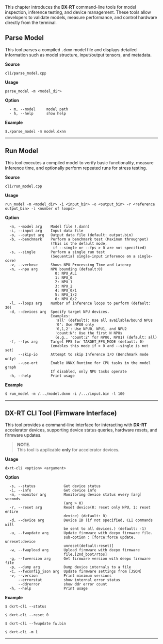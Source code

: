 This chapter introduces the **DX-RT** command-line tools for model inspection, inference testing, and device management. These tools allow developers to validate models, measure performance, and control hardware directly from the terminal.  

## Parse Model

This tool parses a compiled `.dxnn` model file and displays detailed information such as model structure, input/output tensors, and metadata.  

**Source**  
```
cli/parse_model.cpp
```

**Usage**  
```
parse_model -m <model_dir>
```

**Option**  
```
  - m, --model     model path
  - h, --help      show help
```

**Example**  
```
$./parse_model -m model.dxnn
```

---

## Run Model

This tool executes a compiled model to verify basic functionality, measure inference time, and optionally perform repeated runs for stress testing.


**Source**  
```
cli/run_model.cpp
```

**Usage**  
```
run_model -m <model_dir> -i <input_bin> -o <output_bin> -r <reference output_bin> -l <number of loops>
```

**Option**  
```
  -m, --model arg    Model file (.dxnn)
  -i, --input arg    Input data file
  -o, --output arg   Output data file (default: output.bin)
  -b, --benchmark    Perform a benchmark test (Maximum throughput)
                     (This is the default mode,
                      if --single or --fps > 0 are not specified)
  -s, --single       Perform a single run test
                     (Sequential single-input inference on a single-core)
  -v, --verbose      Shows NPU Processing Time and Latency
  -n, --npu arg      NPU bounding (default:0)
                       0: NPU_ALL
                       1: NPU_0
                       2: NPU_1
                       3: NPU_2
                       4: NPU_0/1
                       5: NPU_1/2
                       6: NPU_0/2
  -l, --loops arg    Number of inference loops to perform (default: 30)
  -d, --devices arg  Specify target NPU devices.
                     Examples:
                       'all' (default): Use all available/bound NPUs
                       '0': Use NPU0 only
                       '0,1,2': Use NPU0, NPU1, and NPU2
                       'count:N': Use the first N NPUs
                       (e.g., 'count:2' for NPU0, NPU1) (default: all)
  -f, --fps arg      Target FPS for TARGET_FPS_MODE (default: 0)
                     (enables this mode if > 0 and --single is not set)
      --skip-io      Attempt to skip Inference I/O (Benchmark mode only)
      --use-ort      Enable ONNX Runtime for CPU tasks in the model graph
                     If disabled, only NPU tasks operate
  -h, --help         Print usage
```

**Example**  
```
$ run_model -m /.../model.dxnn -i /.../input.bin -l 100
```

---

## DX-RT CLI Tool (Firmware Interface)

This tool provides a command-line interface for interacting with **DX-RT** accelerator devices, supporting device status queries, hardware resets, and firmware updates.

> **NOTE.**  
> This tool is applicable **only** for accelerator devices.  

**Usage**  
```
dxrt-cli <option> <argument>
```

**Option**  
```
  -s, --status             Get device status
  -i, --info               Get device info
  -m, --monitor arg        Monitoring device status every [arg] seconds 
                           (arg > 0)
  -r, --reset arg          Reset device(0: reset only NPU, 1: reset entire 
                           device) (default: 0)
  -d, --device arg         Device ID (if not specified, CLI commands will 
                           be sent to all devices.) (default: -1)
  -u, --fwupdate arg       Update firmware with deepx firmware file.
                           sub-option : [force:force update, unreset:device 
                           unreset(default:reset)]
  -w, --fwupload arg       Upload firmware with deepx firmware 
                           file.[2nd_boot/rtos]
  -g, --fwversion arg      Get firmware version with deepx firmware file
  -p, --dump arg           Dump device internals to a file
  -C, --fwconfig_json arg  Update firmware settings from [JSON]
  -v, --version            Print minimum versions
      --errorstat          show internal error status
      --ddrerror           show ddr error count
  -h, --help               Print usage
```

**Example**
```
$ dxrt-cli --status

$ dxrt-cli --reset 0

$ dxrt-cli --fwupdate fw.bin

$ dxrt-cli -m 1
```

---
